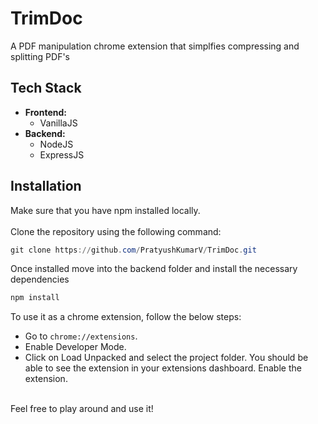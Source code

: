 # TrimDoc
A PDF manipulation chrome extension that simplfies compressing and splitting PDF's
## Tech Stack
* **Frontend:**
  * VanillaJS
* **Backend:**
  * NodeJS
  * ExpressJS
## Installation
Make sure that you have npm installed locally.<br/><br/>
Clone the repository using the following command:<br/>
```PowerShell
git clone https://github.com/PratyushKumarV/TrimDoc.git
```
Once installed move into the backend folder and install the necessary dependencies<br />
```PowerShell
npm install
```
To use it as a chrome extension, follow the below steps:
* Go to `chrome://extensions`.
* Enable Developer Mode.
* Click on Load Unpacked and select the project folder. You should be able to see the extension in your extensions dashboard. Enable the extension.
<br/>
Feel free to play around and use it!
